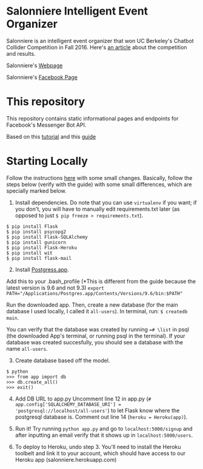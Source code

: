 # Salonniere Intelligent Event Organizer
Salonniere is an intelligent event organizer that won UC Berkeley's Chatbot Collider Competition in Fall 2016. Here's [an article](http://scet.berkeley.edu/team-salonniere-wins-ai-chatbot-collider/) about the competition and results. 

Salonniere's [Webpage](http://salonniere.herokuapp.com/)

Salonniere's [Facebook Page](https://www.facebook.com/SalonniereAI/)

# This repository
This repository contains static informational pages and endpoints for Facebook's Messenger Bot API.

Based on this [tutorial](https://blog.hartleybrody.com/fb-messenger-bot/) and this [guide](http://blog.sahildiwan.com/posts/flask-and-postgresql-app-deployed-on-heroku/)

# Starting Locally
Follow the instructions [here](http://blog.sahildiwan.com/posts/flask-and-postgresql-app-deployed-on-heroku/) with some small changes. Basically, follow the steps below (verify with the guide) with some small differences, which are specially marked below. 

1. Install dependencies. Do note that you can use `virtualenv` if you want; if you don't, you will have to manually edit requirements.txt later (as opposed to just `$ pip freeze > requirements.txt`). 

```
$ pip install Flask
$ pip install psycopg2
$ pip install Flask-SQLAlchemy
$ pip install gunicorn
$ pip install Flask-Heroku
$ pip install wit
$ pip install flask-mail
```

2. Install [Postgress.app](http://postgresapp.com/).

Add this to your .bash_profile (*This is different from the guide because the latest version is 9.6 and not 9.3)
`export PATH="/Applications/Postgres.app/Contents/Versions/9.6/bin:$PATH"`

Run the downloaded app. Then, create a new database (for the main database I used locally, I called it `all-users`). In terminal, run: 
`$ createdb main`. 

You can verify that the database was created by running `=# \list` in psql (the downloaded App's terminal, or running psql in the terminal). If your database was created succesfully, you should see a database with the name `all-users`. 

3. Create database based off the model.
```
$ python
>>> from app import db
>>> db.create_all()
>>> exit()
```

4. Add DB URL to app.py
Uncomment line 12 in app.py (`# app.config['SQLALCHEMY_DATABASE_URI'] = 'postgresql://localhost/all-users'`) to let Flask know where the postgresql database is. Comment out line 14 (`heroku = Heroku(app)`).

5. Run it!
Try running `python app.py` and go to `localhost:5000/signup` and after inputting an email verify that it shows up in `localhost:5000/users`. 

6. To deploy to Heroku, undo step 3. You'll need to install the Heroku toolbelt and link it to your account, which should have access to our Heroku app (salonniere.herokuapp.com)




